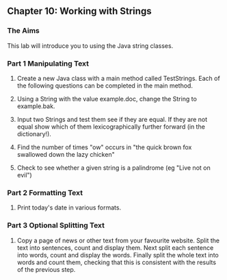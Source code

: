 ## Chapter 10: Working with Strings

### The Aims

This lab will introduce you to using the Java string classes. 

### Part 1 Manipulating Text

1.	Create a new Java class with a main method called TestStrings. Each of the following questions can be completed in the main method.

2.	Using a String with the value example.doc, change the String to example.bak.

3.	Input two Strings and test them see if they are equal. If they are not equal show which of them lexicographically further forward (in the dictionary!).

4.	Find the number of times "ow" occurs in "the quick brown fox swallowed down the lazy chicken"

5.	Check to see whether a given string is a palindrome (eg "Live not on evil")

### Part 2 Formatting Text

1.	Print today's date in various formats.

### Part 3 Optional Splitting Text

1.	Copy a page of news or other text from your favourite website. Split the text into sentences, count and display them. Next split each sentence into words, count and display the words. Finally split the whole text into words and count them, checking that this is consistent with the results of the previous step.
 
